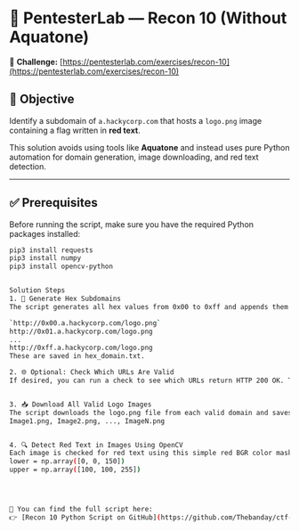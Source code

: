 # 🧠 PentesterLab — Recon 10 (Without Aquatone)

🔗 **Challenge:** [https://pentesterlab.com/exercises/recon-10](https://pentesterlab.com/exercises/recon-10)

## 🎯 Objective

Identify a subdomain of `a.hackycorp.com` that hosts a `logo.png` image containing a flag written in **red text**.

This solution avoids using tools like **Aquatone** and instead uses pure Python automation for domain generation, image downloading, and red text detection.

---

## ✅ Prerequisites

Before running the script, make sure you have the required Python packages installed:

```bash
pip3 install requests
pip3 install numpy
pip3 install opencv-python


Solution Steps
1. 🔢 Generate Hex Subdomains
The script generates all hex values from 0x00 to 0xff and appends them to the base domain a.hackycorp.com, forming URLs like:

`http://0x00.a.hackycorp.com/logo.png`
http://0x01.a.hackycorp.com/logo.png
...
http://0xff.a.hackycorp.com/logo.png
These are saved in hex_domain.txt.

2. 🌐 Optional: Check Which URLs Are Valid
If desired, you can run a check to see which URLs return HTTP 200 OK. These are saved in valid_domains.txt.


3. 📥 Download All Valid Logo Images
The script downloads the logo.png file from each valid domain and saves it in an images/ folder as:
Image1.png, Image2.png, ..., ImageN.png


4. 🔍 Detect Red Text in Images Using OpenCV
Each image is checked for red text using this simple red BGR color mask:
lower = np.array([0, 0, 150])
upper = np.array([100, 100, 255])




📎 You can find the full script here:  
👉 [Recon 10 Python Script on GitHub](https://github.com/Thebanday/ctf-writeups/blob/Pentesterlab/recon_script.py)






